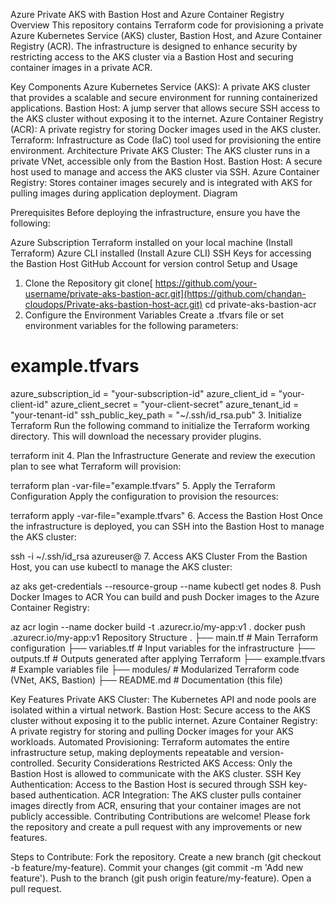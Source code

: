 Azure Private AKS with Bastion Host and Azure Container Registry
Overview
This repository contains Terraform code for provisioning a private Azure Kubernetes Service (AKS) cluster, Bastion Host, and Azure Container Registry (ACR). The infrastructure is designed to enhance security by restricting access to the AKS cluster via a Bastion Host and securing container images in a private ACR.

Key Components
Azure Kubernetes Service (AKS): A private AKS cluster that provides a scalable and secure environment for running containerized applications.
Bastion Host: A jump server that allows secure SSH access to the AKS cluster without exposing it to the internet.
Azure Container Registry (ACR): A private registry for storing Docker images used in the AKS cluster.
Terraform: Infrastructure as Code (IaC) tool used for provisioning the entire environment.
Architecture
Private AKS Cluster: The AKS cluster runs in a private VNet, accessible only from the Bastion Host.
Bastion Host: A secure host used to manage and access the AKS cluster via SSH.
Azure Container Registry: Stores container images securely and is integrated with AKS for pulling images during application deployment.
Diagram

Prerequisites
Before deploying the infrastructure, ensure you have the following:

Azure Subscription
Terraform installed on your local machine (Install Terraform)
Azure CLI installed (Install Azure CLI)
SSH Keys for accessing the Bastion Host
GitHub Account for version control
Setup and Usage
1. Clone the Repository
git clone[ https://github.com/your-username/private-aks-bastion-acr.git](https://github.com/chandan-cloudops/Private-aks-bastion-host-acr.git)
cd private-aks-bastion-acr
2. Configure the Environment Variables
Create a .tfvars file or set environment variables for the following parameters:


# example.tfvars
azure_subscription_id = "your-subscription-id"
azure_client_id = "your-client-id"
azure_client_secret = "your-client-secret"
azure_tenant_id = "your-tenant-id"
ssh_public_key_path = "~/.ssh/id_rsa.pub"
3. Initialize Terraform
Run the following command to initialize the Terraform working directory. This will download the necessary provider plugins.

terraform init
4. Plan the Infrastructure
Generate and review the execution plan to see what Terraform will provision:

terraform plan -var-file="example.tfvars"
5. Apply the Terraform Configuration
Apply the configuration to provision the resources:


terraform apply -var-file="example.tfvars"
6. Access the Bastion Host
Once the infrastructure is deployed, you can SSH into the Bastion Host to manage the AKS cluster:


ssh -i ~/.ssh/id_rsa azureuser@<bastion-host-ip>
7. Access AKS Cluster
From the Bastion Host, you can use kubectl to manage the AKS cluster:

az aks get-credentials --resource-group <resource-group> --name <aks-cluster-name>
kubectl get nodes
8. Push Docker Images to ACR
You can build and push Docker images to the Azure Container Registry:

az acr login --name <acr-name>
docker build -t <acr-name>.azurecr.io/my-app:v1 .
docker push <acr-name>.azurecr.io/my-app:v1
Repository Structure
.
├── main.tf               # Main Terraform configuration
├── variables.tf          # Input variables for the infrastructure
├── outputs.tf            # Outputs generated after applying Terraform
├── example.tfvars        # Example variables file
├── modules/              # Modularized Terraform code (VNet, AKS, Bastion)
├── README.md             # Documentation (this file)

Key Features
Private AKS Cluster: The Kubernetes API and node pools are isolated within a virtual network.
Bastion Host: Secure access to the AKS cluster without exposing it to the public internet.
Azure Container Registry: A private registry for storing and pulling Docker images for your AKS workloads.
Automated Provisioning: Terraform automates the entire infrastructure setup, making deployments repeatable and version-controlled.
Security Considerations
Restricted AKS Access: Only the Bastion Host is allowed to communicate with the AKS cluster.
SSH Key Authentication: Access to the Bastion Host is secured through SSH key-based authentication.
ACR Integration: The AKS cluster pulls container images directly from ACR, ensuring that your container images are not publicly accessible.
Contributing
Contributions are welcome! Please fork the repository and create a pull request with any improvements or new features.

Steps to Contribute:
Fork the repository.
Create a new branch (git checkout -b feature/my-feature).
Commit your changes (git commit -m 'Add new feature').
Push to the branch (git push origin feature/my-feature).
Open a pull request.
